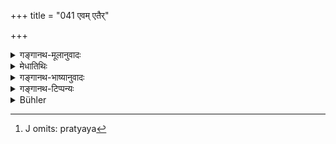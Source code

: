 +++
title = "041 एवम् एतैर्"

+++

<details><summary>गङ्गानथ-मूलानुवादः</summary>

In this manner was all this, movable and immovable, called into being, through the force of austerities, by these high-souled sages, under my direction,—in accordance with their actions.—(11)
</details>

<details><summary>मेधातिथिः</summary>

**एवम्** इति प्रक्रान्तप्रकारप्रत्ययपरामर्शः[^८६] । **एतैर् महात्मभिर्** मरीच्यादिभिः । **इदं सर्वं स्थावरजङ्गमं सृष्टम्** । **यथाकर्म** यस्य जन्मान्तरे यादृशं कर्म तदपेक्षम् । यस्यां जातौ यस्य तु युक्तम् उतपत्तुं कर्मवशात् स तस्याम् एवोत्पादितः । **मन्नियोगान्** मदाज्ञया । **तपोयोगान्** महत्कृत्वा तपः । यावत् किंचिन् महद् ऐश्वर्यं तत् सर्वं तपसा प्राप्य्म् इत्य् एतद् अनेनाह ॥ १.४१ ॥


[^८६]:
     J omits: pratyaya
</details>

<details><summary>गङ्गानथ-भाष्यानुवादः</summary>

‘*In this manner*,’—refers to the manner discribed above;—‘*by these high-souled sages*,’—Marīci and the rest;—‘*all* *this, movable and immovable, teas called into their actions*,’—the creation of each being was in keeping with the nature of the action done by it during other lives; that is, each being was made to be born in that family of animals which was the right one for it, in view of its past acts;—‘*under my direction*’—by my order;—‘*through the force of austerities*,’—having performed severe austerities; what this is meant to show is that any kind of great power can be acquired only by means of austerities.—(41)
</details>

<details><summary>गङ्गानथ-टिप्पन्यः</summary>

‘*Yathākarma*’—Here we have a distinct enunciation of the Law of Karma.
</details>

<details><summary>Bühler</summary>

041	Thus was this whole (creation), both the immovable and the movable, produced by those high-minded ones by means of austerities and at my command, (each being) according to (the results of) its actions.
</details>
